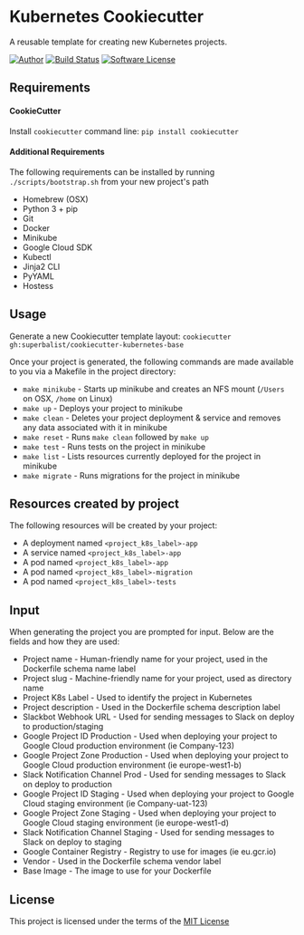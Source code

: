 Kubernetes Cookiecutter
=======================

A reusable template for creating new Kubernetes projects.

[![Author](http://img.shields.io/badge/author-@superbalist-blue.svg?style=flat-square)](https://twitter.com/superbalist)
[![Build Status](https://img.shields.io/travis/Superbalist/cookiecutter-k8s-base/master.svg?style=flat-square)](https://travis-ci.org/Superbalist/cookiecutter-k8s-base)
[![Software License](https://img.shields.io/badge/license-MIT-brightgreen.svg?style=flat-square)](LICENSE)

Requirements
------------

#### CookieCutter

Install `cookiecutter` command line: `pip install cookiecutter`

#### Additional Requirements

The following requirements can be installed by running `./scripts/bootstrap.sh` from your new project's path

* Homebrew (OSX)
* Python 3 + pip
* Git
* Docker
* Minikube
* Google Cloud SDK
* Kubectl
* Jinja2 CLI
* PyYAML
* Hostess


Usage
-----
Generate a new Cookiecutter template layout: `cookiecutter gh:superbalist/cookiecutter-kubernetes-base` 

Once your project is generated, the following commands are made available to you via a Makefile in the project directory:

* `make minikube` - Starts up minikube and creates an NFS mount (`/Users` on OSX, `/home` on Linux)
* `make up` - Deploys your project to minikube
* `make clean` - Deletes your project deployment & service and removes any data associated with it in minikube
* `make reset` - Runs `make clean` followed by `make up`
* `make test` - Runs tests on the project in minikube
* `make list` - Lists resources currently deployed for the project in minikube
* `make migrate` - Runs migrations for the project in minikube

Resources created by project
----------------------------

The following resources will be created by your project:

* A deployment named `<project_k8s_label>-app`
* A service named `<project_k8s_label>-app`
* A pod named `<project_k8s_label>-app`
* A pod named `<project_k8s_label>-migration`
* A pod named `<project_k8s_label>-tests`

Input
-----

When generating the project you are prompted for input.  Below are the fields and how they are used:

* Project name - Human-friendly name for your project, used in the Dockerfile schema name label
* Project slug - Machine-friendly name for your project, used as directory name
* Project K8s Label - Used to identify the project in Kubernetes
* Project description - Used in the Dockerfile schema description label
* Slackbot Webhook URL - Used for sending messages to Slack on deploy to production/staging
* Google Project ID Production - Used when deploying your project to Google Cloud production environment (ie Company-123)
* Google Project Zone Production - Used when deploying your project to Google Cloud production environment (ie europe-west1-b)
* Slack Notification Channel Prod - Used for sending messages to Slack on deploy to production
* Google Project ID Staging - Used when deploying your project to Google Cloud staging environment  (ie Company-uat-123)
* Google Project Zone Staging - Used when deploying your project to Google Cloud staging environment  (ie europe-west1-d)
* Slack Notification Channel Staging - Used for sending messages to Slack on deploy to staging
* Google Container Registry - Registry to use for images (ie eu.gcr.io)
* Vendor - Used in the Dockerfile schema vendor label
* Base Image - The image to use for your Dockerfile


License
-------
This project is licensed under the terms of the [MIT License](/LICENSE)
